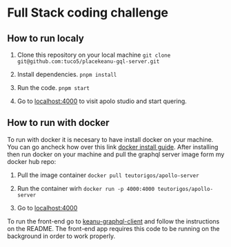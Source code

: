 # Full Stack coding challenge

## How to run localy

1. Clone this repository on your local machine
   `git clone git@github.com:tuco5/placekeanu-gql-server.git`

2. Install dependencies.
   `pnpm install`

3. Run the code.
   `pnpm start`

4. Go to [localhost:4000](http://localhost:4000) to visit apolo studio and start quering.

## How to run with docker

To run with docker it is necesary to have install docker on your machine. You can go ancheck how over this link [docker install guide](https://docs.docker.com/engine/install/). After installing then run docker on your machine and pull the graphql server image form my docker hub repo:

1. Pull the image container `docker pull teutorigos/apollo-server`

2. Run the container wirh `docker run -p 4000:4000 teutorigos/apollo-server`

3. Go to [localhost:4000](http://localhost:4000)

To run the front-end go to [keanu-graphql-client](https://github.com/tuco5/placekeanu-client) and follow the instructions on the README. The front-end app requires this code to be running on the background in order to work properly.
